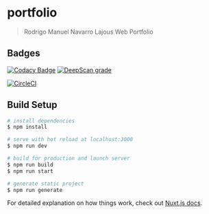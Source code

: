 # portfolio

> Rodrigo Manuel Navarro Lajous Web Portfolio

## Badges

[![Codacy Badge](https://api.codacy.com/project/badge/Grade/95ec5e232e1444d9a918b94ca8a9ef42)](https://app.codacy.com/manual/rodrigo_19/portfolio?utm_source=github.com&utm_medium=referral&utm_content=rlajous/portfolio&utm_campaign=Badge_Grade_Dashboard)
[![DeepScan grade](https://deepscan.io/api/teams/9673/projects/12262/branches/187131/badge/grade.svg)](https://deepscan.io/dashboard#view=project&tid=9673&pid=12262&bid=187131)

[![CircleCI](https://circleci.com/gh/rlajous/portfolio.svg?style=svg)](https://app.circleci.com/pipelines/github/rlajous/portfolio)

## Build Setup

```bash
# install dependencies
$ npm install

# serve with hot reload at localhost:3000
$ npm run dev

# build for production and launch server
$ npm run build
$ npm run start

# generate static project
$ npm run generate
```

For detailed explanation on how things work, check out [Nuxt.js docs](https://nuxtjs.org).

